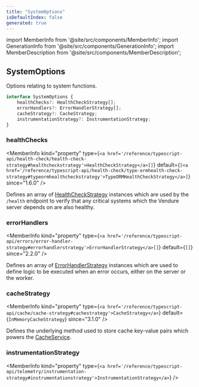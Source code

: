 ```yaml
---
title: "SystemOptions"
isDefaultIndex: false
generated: true
---
```

<!-- This file was generated from the Vendure source. Do not modify. Instead, re-run the "docs:build" script -->
import MemberInfo from '@site/src/components/MemberInfo';
import GenerationInfo from '@site/src/components/GenerationInfo';
import MemberDescription from '@site/src/components/MemberDescription';


## SystemOptions

<GenerationInfo sourceFile="packages/core/src/config/vendure-config.ts" sourceLine="1121" packageName="@vendure/core" since="1.6.0" />

Options relating to system functions.

```ts title="Signature"
interface SystemOptions {
    healthChecks?: HealthCheckStrategy[];
    errorHandlers?: ErrorHandlerStrategy[];
    cacheStrategy?: CacheStrategy;
    instrumentationStrategy?: InstrumentationStrategy;
}
```

<div className="members-wrapper">

### healthChecks

<MemberInfo kind="property" type={`<a href='/reference/typescript-api/health-check/health-check-strategy#healthcheckstrategy'>HealthCheckStrategy</a>[]`} default={`[<a href='/reference/typescript-api/health-check/type-ormhealth-check-strategy#typeormhealthcheckstrategy'>TypeORMHealthCheckStrategy</a>]`}  since="1.6.0"  />

Defines an array of <a href='/reference/typescript-api/health-check/health-check-strategy#healthcheckstrategy'>HealthCheckStrategy</a> instances which are used by the `/health` endpoint to verify
that any critical systems which the Vendure server depends on are also healthy.
### errorHandlers

<MemberInfo kind="property" type={`<a href='/reference/typescript-api/errors/error-handler-strategy#errorhandlerstrategy'>ErrorHandlerStrategy</a>[]`} default={`[]`}  since="2.2.0"  />

Defines an array of <a href='/reference/typescript-api/errors/error-handler-strategy#errorhandlerstrategy'>ErrorHandlerStrategy</a> instances which are used to define logic to be executed
when an error occurs, either on the server or the worker.
### cacheStrategy

<MemberInfo kind="property" type={`<a href='/reference/typescript-api/cache/cache-strategy#cachestrategy'>CacheStrategy</a>`} default={`InMemoryCacheStrategy`}  since="3.1.0"  />

Defines the underlying method used to store cache key-value pairs which powers the
<a href='/reference/typescript-api/cache/cache-service#cacheservice'>CacheService</a>.
### instrumentationStrategy

<MemberInfo kind="property" type={`<a href='/reference/typescript-api/telemetry/instrumentation-strategy#instrumentationstrategy'>InstrumentationStrategy</a>`}   />




</div>
